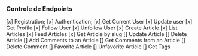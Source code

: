 ### Controle de Endpoints

[x] Registration;
[x] Authentication;
[x] Get Current User
[x] Update user
[x] Get Profile
[x] Follow User
[x] Unfollow User
[x] Create Article
[x] List Articles
[x] Feed Articles
[x] Get Article by slug
[] Update Article
[] Delete Article
[] Add Comments to an Article
[] Get Comments from an Article
[] Delete Comment
[] Favorite Article
[] Unfavorite Article
[] Get Tags
